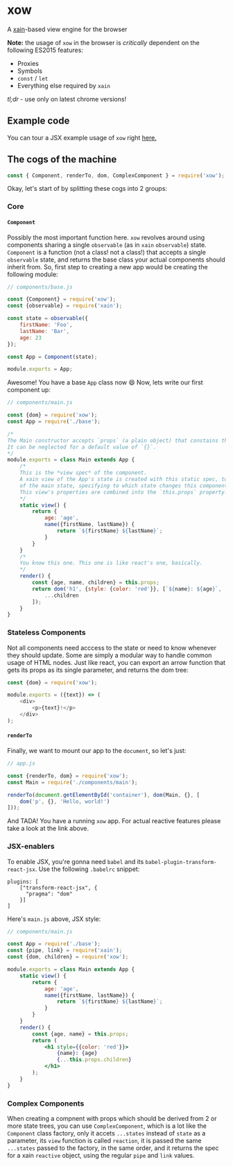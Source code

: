 # xow
A [xain](https://github.com/oakfang/xain)-based view engine for the browser

**Note:** the usage of `xow` in the browser is *critically* dependent on the following ES2015 features:

- Proxies
- Symbols
- `const` / `let`
- Everything else required by `xain`

*tl;dr* - use only on latest chrome versions!

## Example code
You can tour a JSX example usage of `xow` right [here.](https://github.com/oakfang/xow-todo)

## The cogs of the machine

```js
const { Component, renderTo, dom, ComplexComponent } = require('xow');
```

Okay, let's start of by splitting these cogs into 2 groups:

### Core

#### `Component`
Possibly the most important function here.
`xow` revolves around using components sharing a single `observable` (as in `xain` `observable`) state.
`Component` is a function (not a class! not a class!) that accepts a single `observable` state,
and returns the base class your actual components should inherit from.
So, first step to creating a new app would be creating the following module:

```js
// components/base.js

const {Component} = require('xow');
const {observable} = require('xain');

const state = observable({
    firstName: 'Foo',
    lastName: 'Bar',
    age: 23
});

const App = Component(state);

module.exports = App;
```

Awesome! You have a base `App` class now :smile:
Now, lets write our first component up:

```js
// components/main.js

const {dom} = require('xow');
const App = require('./base');

/*
The Main constructor accepts `props` (a plain object) that constains the key `children` (an array).
It can be neglected for a default value of `{}`.
*/
module.exports = class Main extends App {
    /*
    This is the *view spec* of the component.
    A xain view of the App's state is created with this static spec, to create an observable reduction
    of the main state, specifying to which state changes this component should react to.
    This view's properties are combined into the `this.props` property.
    */
    static view() {
        return {
            age: 'age',
            name({firstName, lastName}) {
                return `${firstName} ${lastName}`;
            }
        }
    }
    /*
    You know this one. This one is like react's one, basically.
    */
    render() {
        const {age, name, children} = this.props;
        return dom('h1', {style: {color: 'red'}}, [`${name}: ${age}`,
            ...children
        ]);
    }
}
```

### Stateless Components
Not all components need acccess to the state or need to know whenever they should update. Some are simply a modular way to handle common usage of HTML nodes. Just like react, you can export an arrow function that gets its props as its single parameter, and returns the dom tree:

```js
const {dom} = require('xow');

module.exports = ({text}) => (
    <div>
        <p>{text}!</p>
    </div>
);
```

#### `renderTo`
Finally, we want to mount our app to the `document`, so let's just:

```js
// app.js

const {renderTo, dom} = require('xow');
const Main = require('./components/main');

renderTo(document.getElementById('container'), dom(Main, {}, [
    dom('p', {}, 'Hello, world!')
]));
```

And TADA! You have a running `xow` app. For actual reactive features please take a look at the link above.


### JSX-enablers

To enable JSX, you're gonna need `babel` and its `babel-plugin-transform-react-jsx`.
Use the following `.babelrc` snippet:

```
plugins: [
    ["transform-react-jsx", {
      "pragma": "dom"
    }]
]
```

Here's `main.js` above, JSX style:

```jsx
// components/main.js

const App = require('./base');
const {pipe, link} = require('xain');
const {dom, children} = require('xow');

module.exports = class Main extends App {
    static view() {
        return {
            age: 'age',
            name({firstName, lastName}) {
                return `${firstName} ${lastName}`;
            }
        }
    }
    render() {
        const {age, name} = this.props;
        return (
            <h1 style={{color: 'red'}}>
                {name}: {age}
                {...this.props.children}
            </h1>
        );
    }
}
```

### Complex Components
When creating a compnent with props which should be derived from 2 or more state trees,
you can use `ComplexComponent`, which is a lot like the `Component` class factory, only it accets `...states`
instead of `state` as a parameter, its `view` function is called `reaction`,
it is passed the same `...states` passed to the factory, in the same order,
and it returns the spec for a xain `reactive` object, using the regular `pipe` and `link` values.